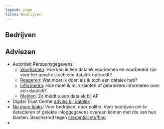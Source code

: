 ```yaml
---
layout: page
title: Bedrijven
---
```

## Bedrijven



## Adviezen
* Autoriteit Persoonsgegevens:
  * [Voorkomen](https://www.autoriteitpersoonsgegevens.nl/themas/beveiliging/datalekken/datalek-voorkomen-en-voorbereid-zijn): Hoe kan ik een datalek voorkomen en voorbereid zijn voor het geval er toch een datalek optreedt?
  * [Reageren](https://www.autoriteitpersoonsgegevens.nl/themas/beveiliging/datalekken/datalek-dit-moet-u-doen): Wat moet ik doen als ik toch een datalek heb?
  * [Informeren](https://www.autoriteitpersoonsgegevens.nl/themas/beveiliging/datalekken/zo-informeert-u-slachtoffers-over-een-datalek): Hoe moet ik mijn klanten of gebruikers informeren over een datalek?
  * [Melden](https://www.autoriteitpersoonsgegevens.nl/themas/beveiliging/datalekken/zo-meldt-u-een-datalek): Zo meldt u een datalek bij AP
* Digital Trust Center [advies bij datalek](https://www.digitaltrustcenter.nl/informatie-advies/datalek)
* [No more leaks](https://www.politie.nl/onderwerpen/no-more-leaks.html): Voor bedrijven, door politie. Voor bedrijven om te detecteren of gelekte inloggegevens overeen komen met die van hun klanten. Beschermd tegen [credential stuffing](https://en.wikipedia.org/wiki/Credential_stuffing)
* 
